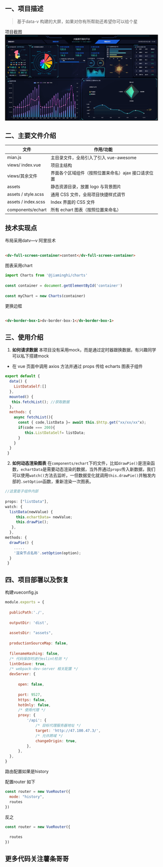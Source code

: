 ## 一、项目描述



>基于data-v 构建的大屏，如果对你有所帮助还希望你可以给个星


项目截图
![输入图片说明](./preview/p1.png)

## 二、主要文件介绍

| 文件                | 作用/功能                                           |
| ------------------- | --------------------------------------------------- |
| mian.js             | 主目录文件，全局引入了引入 vue-awesome              |
| views/ index.vue    | 项目主结构                                          |
| views/其余文件      | 界面各个区域组件（按照位置来命名）ajax 接口请求位置 |
| assets              | 静态资源目录，放置 logo 与背景图片                  |
| assets / style.scss | 通用 CSS 文件，全局项目快捷样式调节                 |
| assets / index.scss | Index 界面的 CSS 文件                               |
| components/echart   | 所有 echart 图表（按照位置来命名）                  |

## 技术实现点

布局采用datv—v 阿里技术


```html

<dv-full-screen-container>content</dv-full-screen-container>


```

图表采用chart

```js
import Charts from '@jiaminghi/charts'

const container = document.getElementById('container')

const myChart = new Charts(container)

```

更换边框

```html

<dv-border-box-1>dv-border-box-1</dv-border-box-1>

```


## 三、使用介绍

1. **如何请求数据**
   本项目没有采用mock，而是通过定时器跟换数据，有兴趣同学可以私下搭建mock


- 在 vue 页面中调用 axios 方法并通过 props 传给 echarts 图表子组件

```js
export default {
  data() {
  	ListDataSelf:[]
  },
  mounted() {
   this.fetchList(); //获取数据
  },
  methods: {
	async fetchList(){
	  const { code,listData }= await this.$http.get("xx/xx/xx"x);
	  if(code === 200){
		 this.ListDataSelf= listData;
	  }
	}
  }
 }
```

2. **如何动态渲染图表**
   在`components/echart`下的文件，比如`drawPie()`是渲染函数，`echartData`是需要动态渲染的数据，当外界通过`props`传入新数据，我们可以使用`watch()`方法去监听，一但数据变化就调用`this.drawPie()`并触发内部的`.setOption`函数，重新渲染一次图表。

```js
//这里是子组件内部

props: ["listData"],
watch: {
  listData(newValue) {
     this.echartData= newValue;
     this.drawPie();
   },
  },
methods: {
  drawPie() {
  	.....
  	'渲染节点名称'.setOption(option);
  }
 }
```

## 四、项目部署以及恢复


构建vueconfig.js

```js
module.exports = {
 
  publicPath:'./',
 
  outputDir: 'dist',
  
  assetsDir: "assets",
 
  productionSourceMap: false,
 
  filenameHashing: false,
  /* 代码保存时进行eslint检测 */
  lintOnSave: true,
  /* webpack-dev-server 相关配置 */
  devServer: {
    
      open: false,
  
      port: 9527,
      https: false,
      hotOnly: false,
      /* 使用代理 */
      proxy: {
          '/api': {
              /* 目标代理服务器地址 */
              target: 'http://47.100.47.3/',
              /* 允许跨域 */
              changeOrigin: true,
          },
      },
  },
}

```

路由配置如果是history

配置router 如下

```js
const router = new VueRouter({
  mode: "history",
  routes
})
```

反之

``` js
const router = new VueRouter({
  
  routes
})

```

## 更多代码关注薯条哥哥





